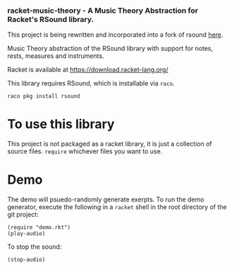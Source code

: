 

### racket-music-theory - A Music Theory Abstraction for Racket's RSound library.

This project is being rewritten and incorporated into a fork of rsound [here](https://github.com/benoid/RSound/tree/master/rsound/composer).

Music Theory abstraction of the RSound library with support for notes, rests, measures and instruments.

Racket is available at https://download.racket-lang.org/

This library requires RSound, which is installable via ```raco```.

```raco pkg install rsound```

# To use this library
This project is not packaged as a racket library, it is just a collection of source files.  ```require``` whichever files you want to use.  

# Demo
The demo will psuedo-randomly generate exerpts.
To run the demo generator, execute the following in a ```racket``` shell in the root directory of the git project:

```
(require "demo.rkt")
(play-audio)

```

To stop the sound:

```
(stop-audio)
```
